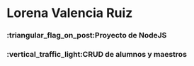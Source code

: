 # Lorena Valencia Ruiz
<h3>:triangular_flag_on_post:Proyecto de NodeJS</h3>
<h3>:vertical_traffic_light:CRUD de alumnos y maestros</h3>
